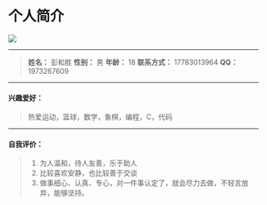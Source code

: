 # 个人简介

![](http://ojplrudb4.bkt.clouddn.com/IMG20161216091136.jpg)
***
> **姓名：** 彭和胜
> **性别：** 男
> **年龄：** 18
> **联系方式：** 17783013964
> **QQ：** 1973267609
 
***
#### 兴趣爱好：
> 热爱运动，篮球，数学，象棋，编程，C，代码

***
#### 自我评价：
> 1.  为人温和，待人友善，乐于助人
> 2.	比较喜欢安静，也比较善于交谈
> 3.	做事细心、认真、专心，对一件事认定了，就会尽力去做，不轻言放弃，能够坚持。
